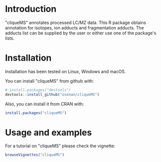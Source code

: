 
Introduction
============

"cliqueMS" annotates processed LC/MZ data. This R package obtains annotation for isotopes, ion adducts and fragmentation adducts. The adducts list can be supplied by the user or either use one of the package's lists.

Installation
============

Installation has been tested on Linux, Windows and macOS.

You can install "cliqueMS" from github with:

``` r
# install.packages("devtools")
devtools::install_github("osenan/cliqueMS")
```

Also, you can install it from CRAN with:

``` r
install.packages("cliqueMS")
```

Usage and examples
==================

For a tutorial on "cliqueMS" please check the vignette:

``` r
browseVignettes("cliqueMS")
```
